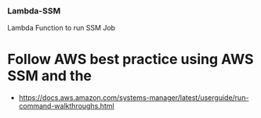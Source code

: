 ### Lambda-SSM

Lambda Function to run SSM Job


# Follow AWS best practice using AWS SSM and the 

* https://docs.aws.amazon.com/systems-manager/latest/userguide/run-command-walkthroughs.html
